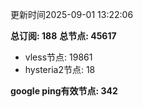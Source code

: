 更新时间2025-09-01 13:22:06

**总订阅: 188**
**总节点: 45617**
- vless节点: 19861
- hysteria2节点: 18

**google ping有效节点: 342**
